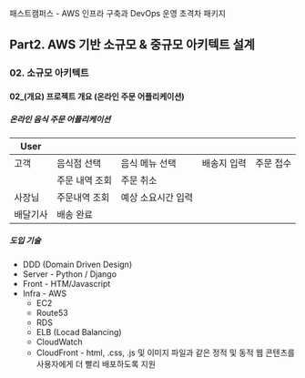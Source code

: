 패스트캠퍼스 - AWS 인프라 구축과 DevOps 운영 초격차 패키지

## Part2. AWS 기반 소규모 & 중규모 아키텍트 설계

### 02. 소규모 아키텍트

#### 02_(개요) 프로젝트 개요 (온라인 주문 어플리케이션)



##### 온라인 음식 주문 어플리케이션

| User     |                |                    |             |           |
| -------- | -------------- | ------------------ | ----------- | --------- |
| 고객     | 음식점 선택    | 음식 메뉴 선택     | 배송지 입력 | 주문 접수 |
|          | 주문 내역 조회 | 주문 취소          |             |           |
| 사장님   | 주문내역 조회  | 예상 소요시간 입력 |             |           |
| 배달기사 | 배송 완료      |                    |             |           |



##### 도입 기술

* DDD (Domain Driven Design)
* Server - Python / Django
* Front - HTM/Javascript
* Infra - AWS
  * EC2
  * Route53
  * RDS
  * ELB (Locad Balancing)
  * CloudWatch
  * CloudFront - html, .css, .js 및 이미지 파일과 같은 정적 및 동적 웹 콘텐츠를 사용자에게 더 빨리 배포하도록 지원

